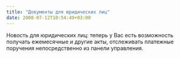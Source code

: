 ```yaml
---
title: "Документы для юридических лиц"
date: 2008-07-12T10:54:49+03:00
---
```


Новость для юридических лиц: теперь у Вас есть возможность получать ежемесячные и другие акты, отслеживать платежные поручения непосредственно из панели управления.